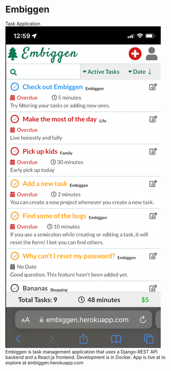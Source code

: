 # Embiggen
Task Application
![Emiggen on iOS](https://github.com/IanHopper/Embiggen/blob/master/EmbiggeniOSPic.png)
Embiggen is task management application that uses a Django-REST API backend and a React.js frontend.
Development is in Docker.
App is live at to explore at embiggen.herokuapp.com



